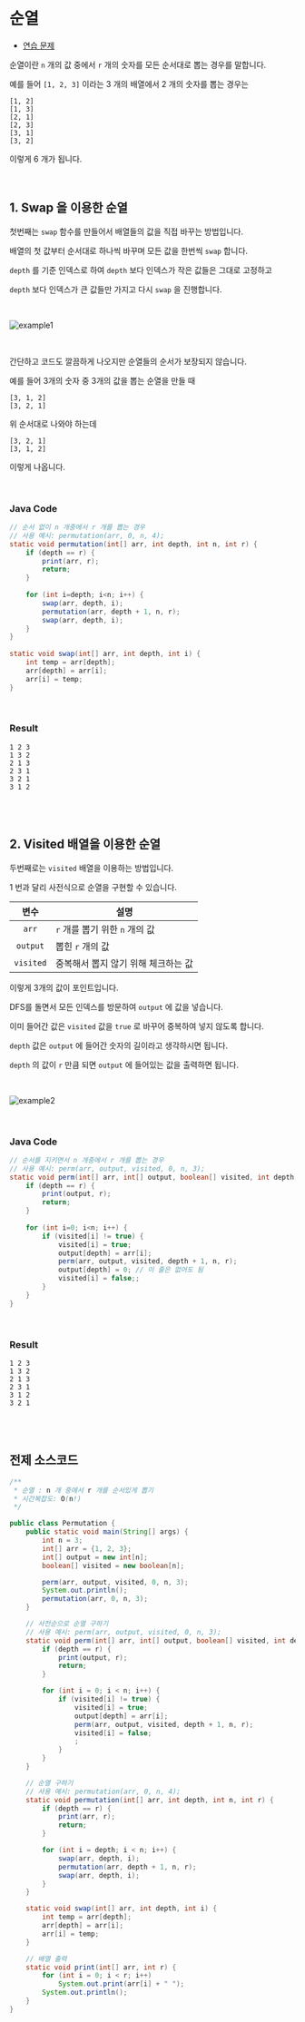 # 순열

- [연습 문제](https://bcp0109.tistory.com/13)

순열이란 `n` 개의 값 중에서 `r` 개의 숫자를 모든 순서대로 뽑는 경우를 말합니다.

예를 들어 `[1, 2, 3]` 이라는 3 개의 배열에서 2 개의 숫자를 뽑는 경우는

```
[1, 2]
[1, 3]
[2, 1]
[2, 3]
[3, 1]
[3, 2]
```

이렇게 6 개가 됩니다.

<br>

## 1. Swap 을 이용한 순열

첫번째는 `swap` 함수를 만들어서 배열들의 값을 직접 바꾸는 방법입니다.

배열의 첫 값부터 순서대로 하나씩 바꾸며 모든 값을 한번씩 `swap` 합니다.

`depth` 를 기준 인덱스로 하여 `depth` 보다 인덱스가 작은 값들은 그대로 고정하고

`depth` 보다 인덱스가 큰 값들만 가지고 다시 `swap` 을 진행합니다.

<br>

![example1](./image/perm_1.png)

<br>

간단하고 코드도 깔끔하게 나오지만 순열들의 순서가 보장되지 않습니다.

예를 들어 3개의 숫자 중 3개의 값을 뽑는 순열을 만들 때

```
[3, 1, 2]
[3, 2, 1]
```

위 순서대로 나와야 하는데

```
[3, 2, 1]
[3, 1, 2]
```

이렇게 나옵니다.

<br>

### Java Code

```java
// 순서 없이 n 개중에서 r 개를 뽑는 경우
// 사용 예시: permutation(arr, 0, n, 4);
static void permutation(int[] arr, int depth, int n, int r) {
    if (depth == r) {
        print(arr, r);
        return;
    }
 
    for (int i=depth; i<n; i++) {
        swap(arr, depth, i);
        permutation(arr, depth + 1, n, r);
        swap(arr, depth, i);
    }
}
 
static void swap(int[] arr, int depth, int i) {
    int temp = arr[depth];
    arr[depth] = arr[i];
    arr[i] = temp;
}

```

<br>

### Result

```
1 2 3
1 3 2
2 1 3
2 3 1
3 2 1
3 1 2
```

<br><br>

## 2. Visited 배열을 이용한 순열

두번째로는 `visited` 배열을 이용하는 방법입니다.

1 번과 달리 사전식으로 순열을 구현할 수 있습니다.

|변수|설명|
|:--:|---|
|`arr`|`r` 개를 뽑기 위한 `n` 개의 값|
|`output`|뽑힌 `r` 개의 값|
|`visited`|중복해서 뽑지 않기 위해 체크하는 값|

이렇게 3개의 값이 포인트입니다.

DFS를 돌면서 모든 인덱스를 방문하여 `output` 에 값을 넣습니다.

이미 들어간 값은 `visited` 값을 `true` 로 바꾸어 중복하여 넣지 않도록 합니다.

`depth` 값은 `output` 에 들어간 숫자의 길이라고 생각하시면 됩니다.

`depth` 의 값이 `r` 만큼 되면 `output` 에 들어있는 값을 출력하면 됩니다.

<br>

![example2](./image/perm_2.png)

<br>

### Java Code

```java
// 순서를 지키면서 n 개중에서 r 개를 뽑는 경우
// 사용 예시: perm(arr, output, visited, 0, n, 3);
static void perm(int[] arr, int[] output, boolean[] visited, int depth, int n, int r) {
    if (depth == r) {
        print(output, r);
        return;
    }
 
    for (int i=0; i<n; i++) {
        if (visited[i] != true) {
            visited[i] = true;
            output[depth] = arr[i];
            perm(arr, output, visited, depth + 1, n, r);       
            output[depth] = 0; // 이 줄은 없어도 됨
            visited[i] = false;;
        }
    }
}
```

<br>

### Result

```
1 2 3
1 3 2
2 1 3
2 3 1
3 1 2
3 2 1
```

<br><br>

## 전제 소스코드

```java
/**
 * 순열 : n 개 중에서 r 개를 순서있게 뽑기
 * 시간복잡도: O(n!)
 */

public class Permutation {
    public static void main(String[] args) {
        int n = 3;
        int[] arr = {1, 2, 3};
        int[] output = new int[n];
        boolean[] visited = new boolean[n];

        perm(arr, output, visited, 0, n, 3);
        System.out.println();
        permutation(arr, 0, n, 3);
    }

    // 사전순으로 순열 구하기
    // 사용 예시: perm(arr, output, visited, 0, n, 3);
    static void perm(int[] arr, int[] output, boolean[] visited, int depth, int n, int r) {
        if (depth == r) {
            print(output, r);
            return;
        }

        for (int i = 0; i < n; i++) {
            if (visited[i] != true) {
                visited[i] = true;
                output[depth] = arr[i];
                perm(arr, output, visited, depth + 1, n, r);
                visited[i] = false;
                ;
            }
        }
    }

    // 순열 구하기
    // 사용 예시: permutation(arr, 0, n, 4);
    static void permutation(int[] arr, int depth, int n, int r) {
        if (depth == r) {
            print(arr, r);
            return;
        }

        for (int i = depth; i < n; i++) {
            swap(arr, depth, i);
            permutation(arr, depth + 1, n, r);
            swap(arr, depth, i);
        }
    }

    static void swap(int[] arr, int depth, int i) {
        int temp = arr[depth];
        arr[depth] = arr[i];
        arr[i] = temp;
    }

    // 배열 출력
    static void print(int[] arr, int r) {
        for (int i = 0; i < r; i++)
            System.out.print(arr[i] + " ");
        System.out.println();
    }
}
```
